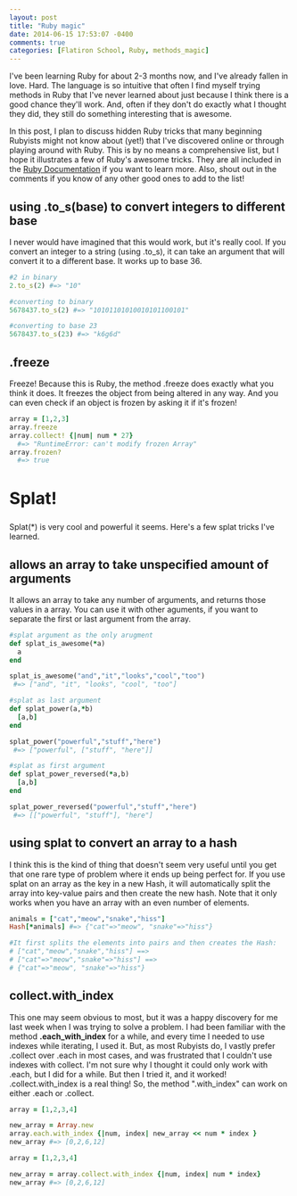 ```yaml
---
layout: post
title: "Ruby magic"
date: 2014-06-15 17:53:07 -0400
comments: true
categories: [Flatiron School, Ruby, methods_magic]
---
```


I've been learning Ruby for about 2-3 months now, and I've already fallen in love. Hard. The language is so intuitive that often I find myself trying methods in Ruby that I've never learned about just because I think there is a good chance they'll work. And, often if they don't do exactly what I thought they did, they still do something interesting that is awesome.

In this post, I plan to discuss hidden Ruby tricks that many beginning Rubyists might not know about (yet!) that I've discovered online or through playing around with Ruby. This is by no means a comprehensive list, but I hope it illustrates a few of Ruby's awesome tricks. They are all included in the <a href="http://ruby-doc.org/">Ruby Documentation</a> if you want to learn more. Also, shout out in the comments if you know of any other good ones to add to the list!

<h2>using .to_s(base) to convert integers to different base</h2>
I never would have imagined that this would work, but it's really cool. If you convert an integer to a string (using .to_s), it can take an argument that will convert it to a different base. It works up to base 36.

``` ruby .to_s(base)
#2 in binary
2.to_s(2) #=> "10"

#converting to binary
5678437.to_s(2) #=> "10101101010010101100101"

#converting to base 23
5678437.to_s(23) #=> "k6g6d"
```

<h2>.freeze</h2>
Freeze! Because this is Ruby, the method .freeze does exactly what you think it does. It freezes the object from being altered in any way. And you can even check if an object is frozen by asking it if it's frozen!

``` ruby .freeze 
array = [1,2,3]
array.freeze
array.collect! {|num| num * 27}
  #=> "RuntimeError: can't modify frozen Array"
array.frozen? 
  #=> true 
```  

<h2 style="font-size:30px">Splat!</h2>
Splat(*) is very cool and powerful it seems. Here's a few splat tricks I've learned. 

<h2>allows an array to take unspecified amount of arguments</h2>
It allows an array to take any number of arguments, and returns those values in a array. You can use it with other aguments, if you want to separate the first or last argument from the array.

``` ruby splat_power
#splat argument as the only arugment 
def splat_is_awesome(*a)
  a
end

splat_is_awesome("and","it","looks","cool","too")  
 #=> ["and", "it", "looks", "cool", "too"] 

#splat as last argument
def splat_power(a,*b)
  [a,b]
end

splat_power("powerful","stuff","here")
 #=> ["powerful", ["stuff", "here"]] 

#splat as first argument
def splat_power_reversed(*a,b)
  [a,b]
end

splat_power_reversed("powerful","stuff","here")
 #=> [["powerful", "stuff"], "here"] 
``` 

<h2>using splat to convert an array to a hash</h2>
I think this is the kind of thing that doesn't seem very useful until you get that one rare type of problem where it ends up being perfect for. If you use splat on an array as the key in a new Hash, it will automatically split the array into key-value pairs and then create the new hash. Note that it only works when you have an array with an even number of elements.


``` ruby array to hash using splat
animals = ["cat","meow","snake","hiss"]
Hash[*animals] #=> {"cat"=>"meow", "snake"=>"hiss"} 

#It first splits the elements into pairs and then creates the Hash: 
# ["cat","meow","snake","hiss"] ==> 
# ["cat"=>"meow","snake"=>"hiss"] ==> 
# {"cat"=>"meow", "snake"=>"hiss"}  
```

<h2>collect.with_index</h2>
This one may seem obvious to most, but it was a happy discovery for me last week when I was trying to solve a problem. I had been familiar with the method <b>.each_with_index</b> for a while, and every time I needed to use indexes while iterating, I used it. But, as most Rubyists do, I vastly prefer .collect over .each in most cases, and was frustrated that I couldn't use indexes with collect. I'm not sure why I thought it could only work with .each, but I did for a while. But then I tried it, and it worked! .collect.with_index is a real thing! So, the method ".with_index" can work on either .each or .collect. 

``` ruby each.with_index 
array = [1,2,3,4]

new_array = Array.new 
array.each.with_index {|num, index| new_array << num * index }
new_array #=> [0,2,6,12]
```

``` ruby collect.with_index 
array = [1,2,3,4]

new_array = array.collect.with_index {|num, index| num * index}
new_array #=> [0,2,6,12]
```

